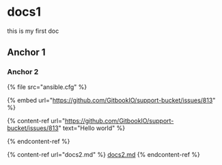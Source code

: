 # docs1

this is my first doc

## Anchor 1

### Anchor 2

{% file src="ansible.cfg" %}

{% embed url="https://github.com/GitbookIO/support-bucket/issues/813"  %}

{% content-ref url="https://github.com/GitbookIO/support-bucket/issues/813" text="Hello world" %}

{% endcontent-ref %}

{% content-ref url="docs2.md" %}
[docs2.md](docs2.md)
{% endcontent-ref %}
